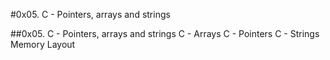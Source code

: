 #0x05. C - Pointers, arrays and strings

##0x05. C - Pointers, arrays and strings
C - Arrays
C - Pointers
C - Strings
Memory Layout
